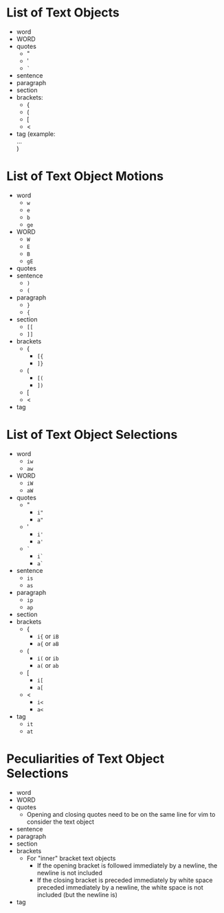 # List of Text Objects
- word
- WORD
- quotes
    - "
    - '
    - `` ` ``
- sentence
- paragraph
- section
- brackets:
    - {
    - (
    - [
    - <
- tag (example: <div>...</div>)

# List of Text Object Motions
- word
    - `w`
    - `e`
    - `b`
    - `ge`
- WORD
    - `W`
    - `E`
    - `B`
    - `gE`
- quotes
- sentence
    - `)`
    - `(`
- paragraph
    - `}`
    - `{`
- section
    - `[[`
    - `]]`
- brackets
    - {
        - `[{`
        - `]}`
    - (
        - `[(`
        - `])`
    - [
    - <
- tag

# List of Text Object Selections
- word
    - `iw`
    - `aw`
- WORD
    - `iW`
    - `aW`
- quotes
    - "
        - `i"`
        - `a"`
    - '
        - `i'`
        - `a'`
    - `` ` ``
        - `` i` ``
        - `` a` ``
- sentence
    - `is`
    - `as`
- paragraph
    - `ip`
    - `ap`
- section
- brackets
    - {
        - `i{` or `iB`
        - `a{` or `aB`
    - (
        - `i(` or `ib`
        - `a(` or `ab`
    - [
        - `i[`
        - `a[`
    - <
        - `i<`
        - `a<`
- tag
    - `it`
    - `at`

# Peculiarities of Text Object Selections
- word
- WORD
- quotes
    - Opening and closing quotes need to be on the same line for vim to consider the text object
- sentence
- paragraph
- section
- brackets
    - For "inner" bracket text objects
        - If the opening bracket is followed immediately by a newline, the newline is not included
        - If the closing bracket is preceded immediately by white space preceded immediately by a newline, the white space is not included (but the newline is)
- tag
